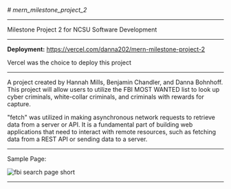 *# mern_milestone_project_2*
___

Milestone Project 2 for NCSU Software Development
___

**Deployment:**
https://vercel.com/danna202/mern-milestone-project-2

Vercel was the choice to deploy this project
___

A project created by Hannah Mills, Benjamin Chandler, and Danna Bohnhoff.
This project will allow users to utilize the FBI MOST WANTED list to look up cyber criminals, white-collar criminals, and criminals with rewards for capture.

"fetch" was utilized in making asynchronous network requests to retrieve data from a server or API. It is a fundamental part of building web applications that need to interact with remote resources, such as fetching data from a REST API or sending data to a server.

___

Sample Page:

![fbi search page short](https://github.com/danna202/mern_milestone_project_2/assets/105758399/5130b850-dcbd-49bc-8df8-8a728417615a)

___



